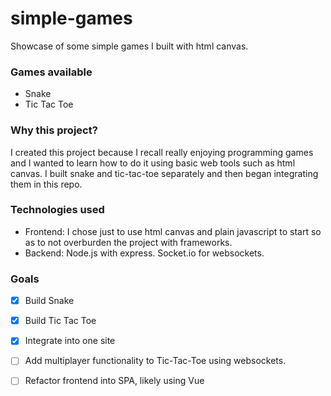 # simple-games
Showcase of some simple games I built with html canvas. 

### Games available
- Snake
- Tic Tac Toe

### Why this project?
I created this project because I recall really enjoying programming games and I wanted to learn how to do it using basic web tools such as html canvas. I built snake and tic-tac-toe separately and then began integrating them in this repo.

### Technologies used
- Frontend: I chose just to use html canvas and plain javascript to start so as to not overburden the project with frameworks. 
- Backend: Node.js with express. Socket.io for websockets. 

### Goals
- [x] Build Snake 
- [x] Build Tic Tac Toe
- [x] Integrate into one site
- [ ] Add multiplayer functionality to Tic-Tac-Toe using websockets. 
- [ ] Refactor frontend into SPA, likely using Vue

